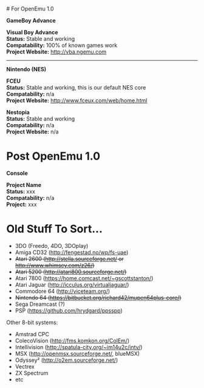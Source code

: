 <br>
# For OpenEmu 1.0 

**GameBoy Advance**<br>

****Visual Boy Advance****<br>
**Status:** Stable and working<br>
**Compatability:** 100% of known games work<br>
**Project Website:** http://vba.ngemu.com<br>

***

**Nintendo (NES)**<br>

**FCEU**<br>
**Status:** Stable and working, this is our default NES core<br>
**Compatability:** n/a<br>
**Project Website:** http://www.fceux.com/web/home.html<br>

**Nestopia**<br>
**Status:** Stable and working<br>
**Compatability:** n/a<br>
**Project Website:** n/a<br>

# Post OpenEmu 1.0

**Console**<br>

**Project Name**<br>
**Status:** xxx<br>
**Compatability:** n/a<br>
**Project:** xxx<br>


# Old Stuff To Sort...

* 3DO (Freedo, 4DO, 3DOplay)
* Amiga CD32 (http://fengestad.no/wp/fs-uae)
* <s>Atari 2600 (http://stella.sourceforge.net/ or http://www.whimsey.com/z26/)</s>
* <s>Atari 5200 (http://atari800.sourceforge.net/)</s>
* Atari 7800 (https://home.comcast.net/~gscottstanton/)
* Atari Jaguar (http://icculus.org/virtualjaguar/)
* Commodore 64 (http://viceteam.org/)
* <s>Nintendo 64 (https://bitbucket.org/richard42/mupen64plus-core/)</s>
* Sega Dreamcast (?)
* PSP (https://github.com/hrydgard/ppsspp)

Other 8-bit systems:
* Amstrad CPC
* ColecoVision (http://fms.komkon.org/ColEm/)
* Intellivision (http://spatula-city.org/~im14u2c/intv/)
* MSX (http://openmsx.sourceforge.net/, blueMSX)
* Odyssey² (http://o2em.sourceforge.net/)
* Vectrex
* ZX Spectrum
* etc